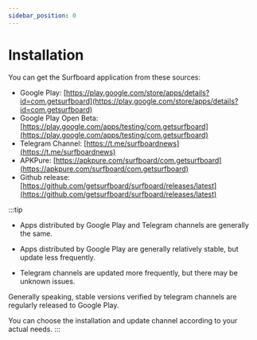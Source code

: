 ```yaml
---
sidebar_position: 0
---
```


# Installation

You can get the Surfboard application from these sources:

- Google Play: [https://play.google.com/store/apps/details?id=com.getsurfboard](https://play.google.com/store/apps/details?id=com.getsurfboard)
- Google Play Open Beta: [https://play.google.com/apps/testing/com.getsurfboard](https://play.google.com/apps/testing/com.getsurfboard)
- Telegram Channel: [https://t.me/surfboardnews](https://t.me/surfboardnews)
- APKPure: [https://apkpure.com/surfboard/com.getsurfboard](https://apkpure.com/surfboard/com.getsurfboard)
- Github release: [https://github.com/getsurfboard/surfboard/releases/latest](https://github.com/getsurfboard/surfboard/releases/latest)

:::tip
- Apps distributed by Google Play and Telegram channels are generally the same.

- Apps distributed by Google Play are generally relatively stable, but update less frequently.

- Telegram channels are updated more frequently, but there may be unknown issues.

Generally speaking, stable versions verified by telegram channels are regularly released to Google Play.

You can choose the installation and update channel according to your actual needs.
:::
